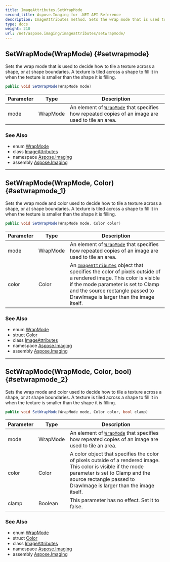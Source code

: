 ```yaml
---
title: ImageAttributes.SetWrapMode
second_title: Aspose.Imaging for .NET API Reference
description: ImageAttributes method. Sets the wrap mode that is used to decide how to tile a texture across a shape or at shape boundaries. A texture is tiled across a shape to fill it in when the texture is smaller than the shape it is filling
type: docs
weight: 210
url: /net/aspose.imaging/imageattributes/setwrapmode/
---
```

## SetWrapMode(WrapMode) {#setwrapmode}

Sets the wrap mode that is used to decide how to tile a texture across a shape, or at shape boundaries. A texture is tiled across a shape to fill it in when the texture is smaller than the shape it is filling.

```csharp
public void SetWrapMode(WrapMode mode)
```

| Parameter | Type | Description |
| --- | --- | --- |
| mode | WrapMode | An element of [`WrapMode`](../../wrapmode/) that specifies how repeated copies of an image are used to tile an area. |

### See Also

* enum [WrapMode](../../wrapmode/)
* class [ImageAttributes](../)
* namespace [Aspose.Imaging](../../imageattributes/)
* assembly [Aspose.Imaging](../../../)

---

## SetWrapMode(WrapMode, Color) {#setwrapmode_1}

Sets the wrap mode and color used to decide how to tile a texture across a shape, or at shape boundaries. A texture is tiled across a shape to fill it in when the texture is smaller than the shape it is filling.

```csharp
public void SetWrapMode(WrapMode mode, Color color)
```

| Parameter | Type | Description |
| --- | --- | --- |
| mode | WrapMode | An element of [`WrapMode`](../../wrapmode/) that specifies how repeated copies of an image are used to tile an area. |
| color | Color | An [`ImageAttributes`](../) object that specifies the color of pixels outside of a rendered image. This color is visible if the mode parameter is set to Clamp and the source rectangle passed to DrawImage is larger than the image itself. |

### See Also

* enum [WrapMode](../../wrapmode/)
* struct [Color](../../color/)
* class [ImageAttributes](../)
* namespace [Aspose.Imaging](../../imageattributes/)
* assembly [Aspose.Imaging](../../../)

---

## SetWrapMode(WrapMode, Color, bool) {#setwrapmode_2}

Sets the wrap mode and color used to decide how to tile a texture across a shape, or at shape boundaries. A texture is tiled across a shape to fill it in when the texture is smaller than the shape it is filling.

```csharp
public void SetWrapMode(WrapMode mode, Color color, bool clamp)
```

| Parameter | Type | Description |
| --- | --- | --- |
| mode | WrapMode | An element of [`WrapMode`](../../wrapmode/) that specifies how repeated copies of an image are used to tile an area. |
| color | Color | A color object that specifies the color of pixels outside of a rendered image. This color is visible if the mode parameter is set to Clamp and the source rectangle passed to DrawImage is larger than the image itself. |
| clamp | Boolean | This parameter has no effect. Set it to false. |

### See Also

* enum [WrapMode](../../wrapmode/)
* struct [Color](../../color/)
* class [ImageAttributes](../)
* namespace [Aspose.Imaging](../../imageattributes/)
* assembly [Aspose.Imaging](../../../)


